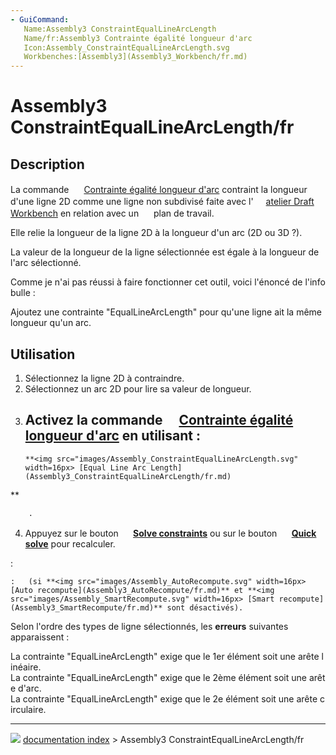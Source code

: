 ```yaml
---
- GuiCommand:
   Name:Assembly3 ConstraintEqualLineArcLength
   Name/fr:Assembly3 Contrainte égalité longueur d'arc
   Icon:Assembly_ConstraintEqualLineArcLength.svg
   Workbenches:[Assembly3](Assembly3_Workbench/fr.md)
---
```


# Assembly3 ConstraintEqualLineArcLength/fr

## Description

La commande <img alt="" src=images/Assembly_ConstraintEqualLineArcLength.svg  style="width:16px;"> [Contrainte égalité longueur d\'arc](Assembly3_ConstraintEqualLineArcLength/fr.md) contraint la longueur d\'une ligne 2D comme une ligne non subdivisé faite avec l\'<img alt="" src=images/Workbench_Draft.svg  style="width:16px;"> [atelier Draft Workbench](Draft_Workbench/fr.md) en relation avec un <img alt="" src=images/Assembly_Workplane.svg  style="width:16px;"> plan de travail.

Elle relie la longueur de la ligne 2D à la longueur d\'un arc (2D ou 3D ?).

La valeur de la longueur de la ligne sélectionnée est égale à la longueur de l\'arc sélectionné.

Comme je n'ai pas réussi à faire fonctionner cet outil, voici l'énoncé de l'infobulle : 

Ajoutez une contrainte \"EqualLineArcLength\" pour qu\'une ligne ait la même longueur qu\'un arc.

## Utilisation

1.  Sélectionnez la ligne 2D à contraindre.
2.  Sélectionnez un arc 2D pour lire sa valeur de longueur.
3.  Activez la commande <img alt="" src=images/Assembly_ConstraintEqualLineArcLength.svg  style="width:16px;"> [Contrainte égalité longueur d\'arc](Assembly3_ConstraintEqualLineArcLength/fr.md) en utilisant :
    -   
        **<img src="images/Assembly_ConstraintEqualLineArcLength.svg" width=16px> [Equal Line Arc Length](Assembly3_ConstraintEqualLineArcLength/fr.md)
**
        
        .
4.  Appuyez sur le bouton **<img src="images/Assembly3_workbench_icon.svg" width=16px> [Solve constraints](Assembly3_ResolveConstraints/fr.md)** ou sur le bouton **<img src="images/Assembly_QuickSolve.svg" width=16px> [Quick solve](Assembly3_QuickSolve/fr.md)** pour recalculer.

:   

    :   (si **<img src="images/Assembly_AutoRecompute.svg" width=16px> [Auto recompute](Assembly3_AutoRecompute/fr.md)** et **<img src="images/Assembly_SmartRecompute.svg" width=16px> [Smart recompute](Assembly3_SmartRecompute/fr.md)** sont désactivés).

Selon l\'ordre des types de ligne sélectionnés, les **erreurs** suivantes apparaissent :

La contrainte "EqualLineArcLength" exige que le 1er élément soit une arête linéaire.
La contrainte "EqualLineArcLength" exige que le 2ème élément soit une arête d'arc.
La contrainte "EqualLineArcLength" exige que le 2e élément soit une arête circulaire.



---
![](images/Button_right.svg) [documentation index](../README.md) > Assembly3 ConstraintEqualLineArcLength/fr
